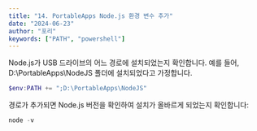 ```yaml
---
title: "14. PortableApps Node.js 환경 변수 추가"
date: "2024-06-23"
author: "포리"
keywords: ["PATH", "powershell"]
---
```


Node.js가 USB 드라이브의 어느 경로에 설치되었는지 확인합니다. 예를 들어, D:\PortableApps\NodeJS 폴더에 설치되었다고 가정합니다.

```powershell
$env:PATH += ";D:\PortableApps\NodeJS"
```

경로가 추가되면 Node.js 버전을 확인하여 설치가 올바르게 되었는지 확인합니다:

```powershell
node -v
```
